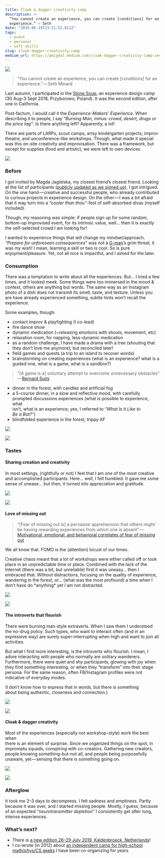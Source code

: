 ```yaml
---
title: Cloak & dagger creativity camp
description: >-
  “You cannot create an experience, you can create [conditions] for an
  experience.” — Seth
date: "2019-06-19T23:31:52.811Z"
tags:
  - event
  - personal
  - soft skills
slug: cloak-dagger-creativity-camp
medium_url: https://pmigdal.medium.com/cloak-dagger-creativity-camp-ce4a24aa6528
---
```


![](./00.jpeg)

> “You cannot create an experience, you can create \[conditions\] for an experience.” — Seth Minard

Last autumn, I participated in the [Stone Soup](https://stonesoup.live/), an experience design camp (30 Aug–3 Sept 2018, Przyborowo, Poland). It was the second edition, after one in California.

Post-factum, I would call it the _Experience-Makers’ Experience_. When describing it to people, I say _“Burning Man, minus: crowd, desert, drugs or the price tag”_. Is there anything left? Apparently, a lot!

There are parts of LARPs, scout camps, artsy kindergarten projects, improv theatre, and unconference-like workshops. Though, what made it special was this on-site creativity and improvisation. There was a framework, but except for supplies (food and artistic), we were left to own devices.

![](./01.jpeg)

### Before

I got invited by Magda Jagielska, my closest friend’s closest friend. Looking at the list of participants ([publicly updated as we signed up](https://stonesoup.live/poland-2018)), I got intrigued. On the one hand — creative and successful people, who already contributed to curious projects in experience design. On the other — I was a bit afraid that it may turn into a _“cooler than thou”_\-fest of self-absorbed divas (myself included).

Though, my reasoning was simple: if people sign up for some random, bottom-up improvised event, for its intrinsic value, well… then it is exactly the self-selected crowd I am looking for!

I wanted to experience things that will change my mindset/approach. _“Prepare for unforeseen consequences”_ was not a [G-man](https://en.wikipedia.org/wiki/G-Man_%28Half-Life%29)’s grim threat, it was my wish! I mean, learning a skill or two is cool. So is pure enjoyment/pleasure. Yet, not all nice is impactful, and I aimed for the later.

### Consumption

There was a temptation to write about all the experiences. But… I tried a few times, and it looked meek. Some things were too immersed in the mood & context, others are anything but words. The same way as an Instagram photo of a dish does not transmit its smell, taste, and texture. Unless you are have already experienced something, subtle hints won’t recall the experience.

Some examples, though:

- contact improv & playfighting (I co-lead)
- fire dance show
- dynamic medication (~releasing emotions with shouts, movement, etc)
- relaxation room, for napping, less-dynamic medication
- as a random challenge, I have made a drama with a tree (shouting that they don’t love me anymore); but reconciled later!
- field games and quests (a trip to an island to recover words)
- brainstorming on creating experiences (what is an experience? what is a guided one, what is a game, what is a sandbox?)

> “\[A game is a\] voluntary attempt to overcome unnecessary obstacles” — [Bernard Suits](https://en.m.wikipedia.org/w/index.php?title=Bernard_Suits&action=edit&redlink=1 "Bernard Suits (page does not exist)")

- dinner in the forest, with candles and artificial fog
- a 5-course dinner, in a slow and reflective mood, with carefully prompted discussions experiences (what is possible to experience, what  
  isn’t, what is an experience; yes, I referred to _“What Is it Like to  
  Be a Bat?”_)
- blindfolded experience in the forest, trippy AF

![](./02.jpeg)

![](./03.jpeg)

### Tastes

#### Sharing creation and creativity

In most settings, (rightfully or not) I feel that I am one of the most creative and accomplished participants. Here… well, I felt humbled. It gave me some sense of unease… but then, it turned into appreciation and gratitude.

![](./04.jpeg)

![](./05.jpeg)

#### Love of missing out

> “\[Fear of missing out is\] a pervasive apprehension that others might be having rewarding experiences from which one is absent” — [Motivational, emotional, and behavioral correlates of fear of missing out](https://www.sciencedirect.com/science/article/pii/S0747563213000800)

We all know that. FOMO is the (attention) locust of our times.

Creative chaos meant that a lot of workshops were either called off or took place in an unpredictable time or place. Combined with the lack of the Internet (there was a bit, but unreliable) first it was uneasy… then I embraced that. Without distractions, focusing on the quality of experience, wandering in the forest, or… (what was the most profound) a time when I don’t have do \*anything\* yet I am not distracted.

![](./06.jpeg)

![](./07.jpeg)

#### The introverts that flourish

There were burning man-style extraverts. When I saw them I understood the no-drug policy. Such types, who want to interact often (and in an expressive way) are surely super-interrupting when high and want to join all activities.

But what I find more interesting, is the introverts who flourish. I mean, I adore interacting with people who normally are solitary wanderers. Furthermore, there were quiet and shy participants, glowing with joy when they find something interesting, or when they “transform” into their stage persona. For the same reason, often FB/Instagram profiles were not indicative of everyday modes.

(I don’t know how to express that in words, but there is something  
about being authentic, closeness and connection.)

![](./08.jpeg)

![](./09.jpeg)

#### Cloak & dagger creativity

Most of the experiences (especially not workshop-style) work the best when  
there is an element of surprise. Since we organized things on the spot, in impromptu squads, conspiring with co-creators. Gathering new creators, people knowing something-but-not all, and people being purposefully unaware, yet — sensing that there is something going on.

![](./10.jpeg)

![](./11.jpeg)

### Afterglow

It took me 2–3 days to decompress. I felt sadness and emptiness. Partly because it was over, and I started missing people. Mostly, I guess, because of an expected _“neurotransmitter depletion”_ I consistently get after long, intense experiences.

### What’s next?

- There is [a new edition 26–29 July 2019, Kaldenbroeck, Netherlands](https://stonesoup.live/)!
- I co-wrote (in 2012) about [an independent camp for high-school math/phys/CS geeks](https://warsztatywww.pl/article/en-indie-camp-for-hs-geeks/) I have been co-organizing for years
